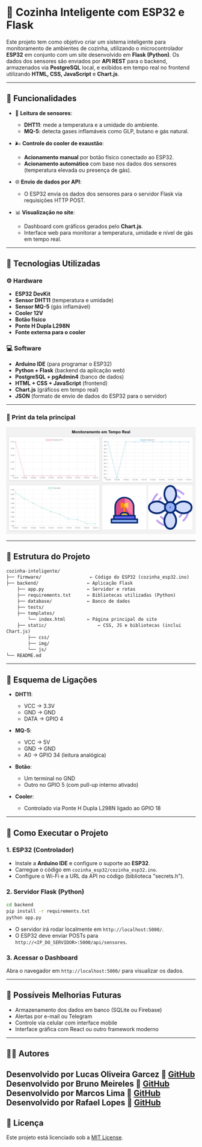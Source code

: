 # 🍳 Cozinha Inteligente com ESP32 e Flask

Este projeto tem como objetivo criar um sistema inteligente para monitoramento de ambientes de cozinha, utilizando o microcontrolador **ESP32** em conjunto com um site desenvolvido em **Flask (Python)**. Os dados dos sensores são enviados por **API REST** para o backend, armazenados via **PostgreSQL** local, e exibidos em tempo real no frontend utilizando **HTML, CSS, JavaScript** e **Chart.js**.

---

## 📌 Funcionalidades

- 📡 **Leitura de sensores**:
  - **DHT11**: mede a temperatura e a umidade do ambiente.
  - **MQ-5**: detecta gases inflamáveis como GLP, butano e gás natural.

- 🌬️ **Controle do cooler de exaustão**:
  - **Acionamento manual** por botão físico conectado ao ESP32.
  - **Acionamento automático** com base nos dados dos sensores (temperatura elevada ou presença de gás).

- 🌐 **Envio de dados por API**:
  - O ESP32 envia os dados dos sensores para o servidor Flask via requisições HTTP POST.

- 📊 **Visualização no site**:
  - Dashboard com gráficos gerados pelo **Chart.js**.
  - Interface web para monitorar a temperatura, umidade e nível de gás em tempo real.

---

## 🧰 Tecnologias Utilizadas

### ⚙️ Hardware

- **ESP32 DevKit**
- **Sensor DHT11** (temperatura e umidade)
- **Sensor MQ-5** (gás inflamável)
- **Cooler 12V**
- **Botão físico**
- **Ponte H Dupla L298N**
- **Fonte externa para o cooler**

### 💻 Software

- **Arduino IDE** (para programar o ESP32)
- **Python + Flask** (backend da aplicação web)
- **PostgreSQL + pgAdmin4** (banco de dados)
- **HTML + CSS + JavaScript** (frontend)
- **Chart.js** (gráficos em tempo real)
- **JSON** (formato de envio de dados do ESP32 para o servidor)

---

### 📸 Print da tela principal

![Gráficos de análise](backend/static/img/tela_principal.jpeg)

---

## 📂 Estrutura do Projeto

```
cozinha-inteligente/
├── firmware/                  ← Código do ESP32 (cozinha_esp32.ino)
├── backend/                  ← Aplicação Flask
    ├── app.py                ← Servidor e rotas
    ├── requirements.txt      ← Bibliotecas utilizadas (Python)
    ├── database/             ← Banco de dados
    ├── tests/
    ├── templates/
        └── index.html        ← Página principal do site
    ├── static/                   ← CSS, JS e bibliotecas (inclui Chart.js)
        ├── css/
        ├── img/
        └── js/
└── README.md
```

---

## 🔌 Esquema de Ligações

- **DHT11**:
  - VCC → 3.3V
  - GND → GND
  - DATA → GPIO 4

- **MQ-5**:
  - VCC → 5V
  - GND → GND
  - A0 → GPIO 34 (leitura analógica)

- **Botão**:
  - Um terminal no GND
  - Outro no GPIO 5 (com pull-up interno ativado)

- **Cooler**:
  - Controlado via Ponte H Dupla L298N ligado ao GPIO 18

---

## 🚀 Como Executar o Projeto

### 1. ESP32 (Controlador)

- Instale a **Arduino IDE** e configure o suporte ao **ESP32**.
- Carregue o código em `cozinha_esp32/cozinha_esp32.ino`.
- Configure o Wi-Fi e a URL da API no código (biblioteca "secrets.h").

### 2. Servidor Flask (Python)

```bash
cd backend
pip install -r requirements.txt
python app.py
```

- O servidor irá rodar localmente em `http://localhost:5000/`.
- O ESP32 deve enviar POSTs para `http://<IP_DO_SERVIDOR>:5000/api/sensores`.

### 3. Acessar o Dashboard

Abra o navegador em `http://localhost:5000/` para visualizar os dados.

---

## 🧠 Possíveis Melhorias Futuras

- Armazenamento dos dados em banco (SQLite ou Firebase)
- Alertas por e-mail ou Telegram
- Controle via celular com interface mobile
- Interface gráfica com React ou outro framework moderno

---

## 👨‍💻 Autores

Desenvolvido por **Lucas Oliveira Garcez**  🔗 [GitHub](https://github.com/lucasogarcez)
Desenvolvido por **Bruno Meireles**  🔗 [GitHub](https://github.com/Magr0g)
Desenvolvido por **Marcos Lima**  🔗 [GitHub](https://github.com/marcoslima42)
Desenvolvido por **Rafael Lopes**  🔗 [GitHub](https://github.com/RafaelAuLopes)
---

## 📝 Licença

Este projeto está licenciado sob a [MIT License](LICENSE).

